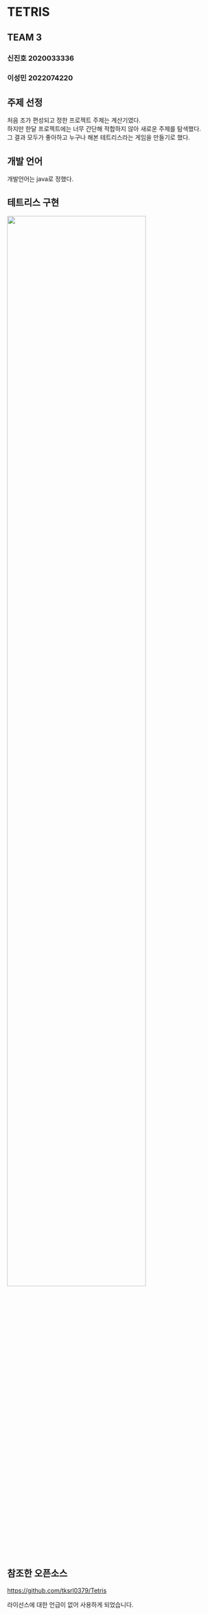 # TETRIS
## TEAM 3 
### 신진호 2020033336
### 이성민 2022074220

주제 선정
-------
처음 조가 편성되고 정한 프로젝트 주제는 계산기였다.  
하지만 한달 프로젝트에는 너무 간단해 적합하지 않아 새로운 주제를 탐색했다.   
그 결과 모두가 좋아하고 누구나 해본 테트리스라는 게임을 만들기로 했다.

개발 언어
--------
개발언어는 java로 정했다.

테트리스 구현
--------

<img width="80%" src="https://user-images.githubusercontent.com/90100472/205893273-ec0e9d5c-f8f6-4e94-a94a-079d4e3c8c7d.gif"/>



참조한 오픈소스
--------
https://github.com/tksrl0379/Tetris

라이선스에 대한 언급이 없어 사용하게 되었습니다.  

